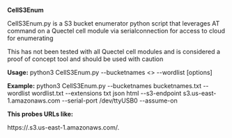 **CellS3Enum**

CellS3Enum.py is a S3 bucket enumerator python script that leverages AT command on a Quectel cell module via serialconnection for access to cloud for enumerating

This has not been tested with all Quectel cell modules and is considered a proof of concept tool and should be used with caution

**Usage:** python3 CellS3Enum.py --bucketnames <<bucket or file>> --wordlist <object list> [options]

**Example:**
  python3 CellS3Enum.py     --bucketnames bucketnames.txt     --wordlist wordlist.txt     --extensions txt json html     --s3-endpoint s3.us-east-1.amazonaws.com     --serial-port /dev/ttyUSB0     --assume-on

**This probes URLs like:**

  https://<bucket>.s3.us-east-1.amazonaws.com/<object>.<ext>

